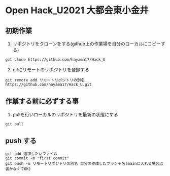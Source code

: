 # Open Hack_U2021 大都会東小金井

## 初期作業

1. リポジトリをクローンをする(github上の作業場を自分のローカルにコピーする)
```
git clone https://github.com/hayama17/Hack_U
```
2. gitにリモートのリポジトリを登録する
```
git remote add リモートリポジトリの別名 https://github.com/hayama17/Hack_U.git
```

## 作業する前に必ずする事
1. pullを行いローカルのリポジトリを最新の状態にする
```
git pull
```


## push する
```
git add 追加したいファイル
git commit -m "first commit"
git push -u リモートリポジトリの別名 自分の作成したブランチ名(mainに入れる場合は書かなくてOK)
```
##

